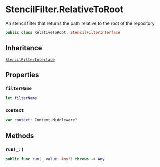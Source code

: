 # StencilFilter.RelativeToRoot

An stencil filter that returns the path relative to the root of the repository

``` swift
public class RelativeToRoot: StencilFilterInterface
```

## Inheritance

[`StencilFilterInterface`](StencilFilterInterface)

## Properties

### `filterName`

``` swift
let filterName
```

### `context`

``` swift
var context: Context.Middleware?
```

## Methods

### `run(_:)`

``` swift
public func run(_ value: Any?) throws -> Any
```
